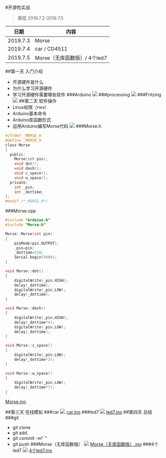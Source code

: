#开源性实战
> 黄琨
> 2019.7.2-2019.7.5

日期|内容
---|---|
2019.7.3|Morse
2019.7.4|car / CD4511
2019.7.5|Morse（无库函数版）/ 4个led7
##第一天 入门介绍
- 开源硬件是什么
- 为什么学习开源硬件
- 学习开源硬件需要哪些软件
###Arduino
![](img/a.png)
###processing
![](img/b.png)
###Fritzing
![](img/c.png)
##第二天 软件操作
- Linux权限（rwx）
- Arduino基本命令
- Arduino库函数形式
- 运用Arduino编写Morse代码
![](img/d.png)
###Morse.h
```c
#ifndef _MORSE_H
#define _MORSE_H
class Morse
{
  public:
    Morse(int pin);
    void dot();
    void dash();
    void c_space();
    void w_space();
  private:
    int _pin;
    int _dottime;
};
#endif /*_MORSE_H*/
```
###Morse.cpp
```c
#include "Arduino.h"
#include "Morse.h"

Morse::Morse(int pin)
{
	pinMode(pin,OUTPUT);
	_pin=pin;
	_dottime=250;
	Serial.begin(9600); 
}

void Morse::dot()
{
	digitalWrite(_pin,HIGH);
	delay(_dottime);
	digitalWrite(_pin,LOW);
	delay(_dottime);
}

void Morse::dash()
{
	digitalWrite(_pin,HIGH);
	delay(_dottime*4);
	digitalWrite(_pin,LOW);
	delay(_dottime);
}

void Morse::c_space()
{
	digitalWrite(_pin,LOW);
	delay(_dottime*3);
}

void Morse::w_space()
{
	digitalWrite(_pin,LOW);
	delay(_dottime*7);
}
```
[Morse.ino](Morse/Morse.ino)

##第三天 在线模拟
###car
![](img/car模拟图.png)
[car.ino](car/car.ino)
###led7
![](img/CD4511模拟图.png)
[led7.ino](CD4511/CD4511.ino)
##第四天 总结
###git 
- git clone
- git add.
- git commit -m" "
- git push
###Morse（无库函数版）
![](img/Morse模拟图.png)
[Morse（无库函数版）.ino](Morse（无库函数版）/Morse.ino)
###4个led7
![](img/d.png)
[4个led7.ino](4个led7/led.ino)





